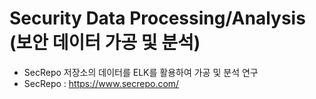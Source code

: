 # Security Data Processing/Analysis (보안 데이터 가공 및 분석)
- SecRepo 저장소의 데이터를 ELK를 활용하여 가공 및 분석 연구
- SecRepo : https://www.secrepo.com/
